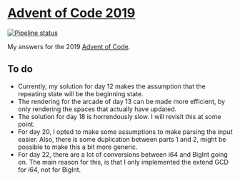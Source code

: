 # [Advent of Code 2019](https://adventofcode.com/2019)

[![Pipeline status][workflows-CI-badge]][actions]

My answers for the 2019 [Advent of Code](https://adventofcode.com/2019).

## To do

* Currently, my solution for day 12 makes the assumption that the repeating state will be the beginning state.
* The rendering for the arcade of day 13 can be made more efficient, by only rendering the spaces that actually have updated.
* The solution for day 18 is horrendously slow. I will revisit this at some point.
* For day 20, I opted to make some assumptions to make parsing the input easier. Also, there is some duplication between parts 1 and 2, might be possible to make this a bit more generic.
* For day 22, there are a lot of conversions between i64 and BigInt going on. The main reason for this, is that I only implemented the extend GCD for i64, not for BigInt.

[workflows-CI-badge]: https://github.com/rjvdw/advent-of-code/workflows/CI%202019/badge.svg
[actions]: https://github.com/rjvdw/advent-of-code/actions?query=workflow%3A%22CI+2019%22
